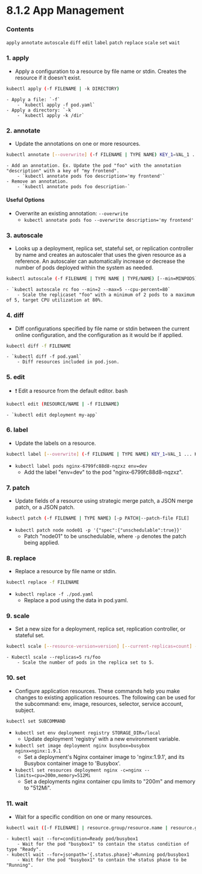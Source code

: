 # 8.1.2 App Management

### Contents

`apply` `annotate` `autoscale` `diff` `edit` `label` `patch` `replace` `scale` `set` `wait`

### 1. apply

- Apply a configuration to a resource by file name or stdin. Creates the resource if it doesn't exist.
```bash
kubectl apply (-f FILENAME | -k DIRECTORY)
```
    - Apply a file: `-f`
        - `kubectl apply -f pod.yaml`
    - Apply a directory: `-k`
        - `kubectl apply -k /dir`

### 2. annotate

- Update the annotations on one or more resources.
```bash
kubectl annotate [--overwrite] (-f FILENAME | TYPE NAME) KEY_1=VAL_1 ... KEY_N=VAL_N [--resource-version=version]
```
    - Add an annotation. Ex. Update the pod "foo" with the annotation "description" with a key of "my frontend".
        - `kubectl annotate pods foo description='my frontend'`
    - Remove an annotation.
        - `kubectl annotate pods foo description-`

#### Useful Options

- Overwrite an existing annotation: `--overwrite`
  - `kubectl annotate pods foo --overwrite description='my frontend'`

### 3. autoscale

- Looks up a deployment, replica set, stateful set, or replication controller by name and creates an autoscaler that uses the given resource as a reference. An autoscaler can automatically increase or decrease the number of pods deployed within the system as needed.
```bash
kubectl autoscale (-f FILENAME | TYPE NAME | TYPE/NAME) [--min=MINPODS] --max=MAXPODS [--cpu-percent=CPU]
```
    - `kubectl autoscale rc foo --min=2 --max=5 --cpu-percent=80`
        - Scale the replicaset "foo" with a minimum of 2 pods to a maximum of 5, target CPU utilization at 80%.

### 4. diff

- Diff configurations specified by file name or stdin between the current online configuration, and the configuration as it would be if applied.
```bash
kubectl diff -f FILENAME
```
    - `kubectl diff -f pod.yaml`
        - Diff resources included in pod.json.

### 5. edit

- ❗️ Edit a resource from the default editor.
bash
```bash
kubectl edit (RESOURCE/NAME | -f FILENAME)
```
    - `kubectl edit deployment my-app`

### 6. label

- Update the labels on a resource.
```bash
kubectl label [--overwrite] (-f FILENAME | TYPE NAME) KEY_1=VAL_1 ... KEY_N=VAL_N [--resource-version=version]
```
- `kubectl label pods nginx-6799fc88d8-nqzxz env=dev`
  - Add the label "env=dev" to the pod "nginx-6799fc88d8-nqzxz".

### 7. patch

- Update fields of a resource using strategic merge patch, a JSON merge patch, or a JSON patch.
```bash
kubectl patch (-f FILENAME | TYPE NAME) [-p PATCH|--patch-file FILE]
```
- `kubectl patch node node01 -p '{"spec":{"unschedulable":true}}'`
  - Patch "node01" to be unschedulable, where `-p` denotes the patch being applied.

### 8. replace

- Replace a resource by file name or stdin.
```bash
kubectl replace -f FILENAME
```
- `kubectl replace -f ./pod.yaml`
  - Replace a pod using the data in pod.yaml.

### 9. scale

- Set a new size for a deployment, replica set, replication controller, or stateful set.
```bash
kubectl scale [--resource-version=version] [--current-replicas=count] --replicas=COUNT (-f FILENAME | TYPE NAME)
```
    - Kubectl scale --replicas=5 rs/foo
        - Scale the number of pods in the replica set to 5.

### 10. set

- Configure application resources. These commands help you make changes to existing application resources. The following can be used for the subcommand: env, image, resources, selector, service account, subject.
```bash
kubectl set SUBCOMMAND
```
- `kubectl set env deployment registry STORAGE_DIR=/local`
  - Update deployment 'registry' with a new environment variable.
- `kubectl set image deployment nginx busybox=busybox nginx=nginx:1.9.1`
  - Set a deployment's Nginx container image to 'nginx:1.9.1', and its Busybox container image to 'Busybox'.
- `kubectl set resources deployment nginx -c=nginx --limits=cpu=200m,memory=512Mi`
  - Set a deployments nginx container cpu limits to "200m" and memory to "512Mi".

### 11. wait

- Wait for a specific condition on one or many resources.
```bash
kubectl wait ([-f FILENAME] | resource.group/resource.name | resource.group [(-l label | --all)]) [--for=delete|--for condition=available|--for=jsonpath='{}'=value]
```
    - kubectl wait --for=condition=Ready pod/busybox1
        - Wait for the pod "busybox1" to contain the status condition of type "Ready".
    - kubectl wait --for=jsonpath='{.status.phase}'=Running pod/busybox1
        - Wait for the pod "busybox1" to contain the status phase to be "Running".
